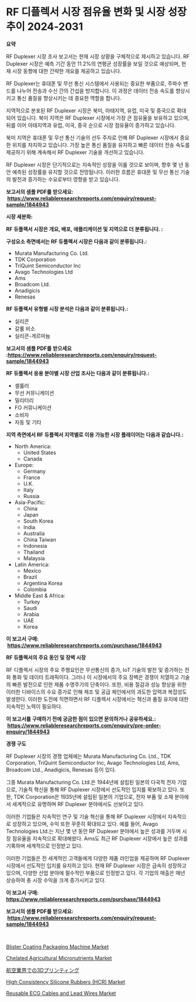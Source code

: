 <p><h1>RF 디플렉서 시장 점유율 변화 및 시장 성장 추이 2024-2031</h1></p><p><strong>요약</strong></p>
<p><p>RF Duplexer 시장 조사 보고서는 현재 시장 상황을 구체적으로 제시하고 있습니다. RF Duplexer 시장은 예측 기간 동안 11.2%의 연평균 성장률을 보일 것으로 예상되며, 현재 시장 동향에 대한 간략한 개요를 제공하고 있습니다.</p><p>RF Duplexer는 휴대폰 및 무선 통신 시스템에서 사용되는 중요한 부품으로, 주파수 밴드를 나누어 전송과 수신 간의 간섭을 방지합니다. 이 과정은 데이터 전송 속도를 향상시키고 통신 품질을 향상시키는 데 중요한 역할을 합니다.</p><p>지역적으로 분포된 RF Duplexer 시장은 북미, 아태지역, 유럽, 미국 및 중국으로 확대되어 있습니다. 북미 지역은 RF Duplexer 시장에서 가장 큰 점유율을 보유하고 있으며, 뒤를 이어 아태지역과 유럽, 미국, 중국 순으로 시장 점유율이 증가하고 있습니다.</p><p>북미 지역은 휴대폰 및 무선 통신 기술의 선두 주자로 인해 RF Duplexer 시장에서 중요한 위치를 차지하고 있습니다. 가장 높은 통신 품질을 유지하고 빠른 데이터 전송 속도를 제공하기 위해 계속해서 RF Duplexer 기술을 개선하고 있습니다.</p><p>RF Duplexer 시장은 단기적으로는 지속적인 성장을 이룰 것으로 보이며, 향후 몇 년 동안 예측된 성장률을 유지할 것으로 전망됩니다. 이러한 흐름은 휴대폰 및 무선 통신 기술의 발전과 증가하는 수요로부터 영향을 받고 있습니다.</p></p>
<p><strong>보고서의 샘플 PDF를 받으세요: &nbsp;<a href="https://www.reliableresearchreports.com/enquiry/request-sample/1844943">https://www.reliableresearchreports.com/enquiry/request-sample/1844943</a></strong></p>
<p><strong>시장 세분화:</strong></p>
<p><strong> RF 듀플렉서 시장은 개요, 배포, 애플리케이션 및 지역으로 더 분류됩니다. :</strong></p>
<p><strong>구성요소 측면에서는 RF 듀플렉서 시장은 다음과 같이 분류됩니다.:</strong></p>
<p><ul><li>Murata Manufacturing Co. Ltd.</li><li>TDK Corporation</li><li>TriQuint Semiconductor Inc</li><li>Avago Technologies Ltd</li><li>Ams</li><li>Broadcom Ltd.</li><li>Anadigicis</li><li>Renesas</li></ul></p>
<p><strong> RF 듀플렉서 유형별 시장 분석은 다음과 같이 분류됩니다.:</strong></p>
<p><ul><li>실리콘</li><li>갈륨 비소</li><li>실리콘-게르마늄</li></ul></p>
<p><strong>보고서의 샘플 PDF를 받으세요 :<a href="https://www.reliableresearchreports.com/enquiry/request-sample/1844943">https://www.reliableresearchreports.com/enquiry/request-sample/1844943</a></strong></p>
<p><strong> RF 듀플렉서 응용 분야별 시장 산업 조사는 다음과 같이 분류됩니다.:</strong></p>
<p><ul><li>셀룰러</li><li>무선 커뮤니케이션</li><li>밀리터리</li><li>FO 커뮤니케이션</li><li>소비자</li><li>자동 및 기타</li></ul></p>
<p><strong>지역 측면에서 RF 듀플렉서 지역별로 이용 가능한 시장 플레이어는 다음과 같습니다.:</strong></p>
<p><ul>
    <li>
        North America:
        <ul>
            <li>United States</li>
            <li>Canada</li>
        </ul>
    </li>
    <li>
        Europe:
        <ul>
            <li>Germany</li>
            <li>France</li>
            <li>U.K.</li>
            <li>Italy</li>
            <li>Russia</li>
        </ul>
    </li>
    <li>
        Asia-Pacific:
        <ul>
            <li>China</li>
            <li>Japan</li>
            <li>South Korea</li>
            <li>India</li>
            <li>Australia</li>
            <li>China Taiwan</li>
            <li>Indonesia</li>
            <li>Thailand</li>
            <li>Malaysia</li>
        </ul>
    </li>
    <li>
        Latin America:
        <ul>
            <li>Mexico</li>
            <li>Brazil</li>
            <li>Argentina Korea</li>
            <li>Colombia</li>
        </ul>
    </li>
    <li>
        Middle East & Africa:
        <ul>
            <li>Turkey</li>
            <li>Saudi</li>
            <li>Arabia</li>
            <li>UAE</li>
            <li>Korea</li>
        </ul>
    </li>
    </ul></p>
<p><strong>이 보고서 구매: &nbsp;<a href="https://www.reliableresearchreports.com/purchase/1844943">https://www.reliableresearchreports.com/purchase/1844943</a></strong></p>
<p><strong>RF 듀플렉서의 주요 동인 및 장벽 시장</strong></p>
<p><p>RF 디플렉서 시장의 주요 주행요인은 무선통신의 증가, IoT 기술의 발전 및 증가하는 전화 통화 및 데이터 트래픽이다. 그러나 이 시장에서의 주요 장벽은 경쟁이 치열하고 기술의 빠른 발전으로 인한 제품 수명주기의 단축이다. 또한, 비용 절감과 성능 향상을 위한 이러한 디바이스의 수요 증가로 인해 제조 및 공급 체인에서의 과도한 압력과 복잡성도 발생한다. 이러한 도전에 직면하면서 RF 디플렉서 시장에서는 혁신과 품질 유지에 대한 지속적인 노력이 필요하다.</p></p>
<p><strong>이 보고서를 구매하기 전에 궁금한 점이 있으면 문의하거나 공유하세요.: &nbsp;<a href="https://www.reliableresearchreports.com/enquiry/pre-order-enquiry/1844943">https://www.reliableresearchreports.com/enquiry/pre-order-enquiry/1844943</a></strong></p>
<p><strong>경쟁 구도</strong></p>
<p><p>RF Duplexer 시장의 경쟁 업체에는 Murata Manufacturing Co. Ltd., TDK Corporation, TriQuint Semiconductor Inc, Avago Technologies Ltd, Ams, Broadcom Ltd., Anadigicis, Renesas 등이 있다.</p><p>그중 Murata Manufacturing Co. Ltd.은 1944년에 설립된 일본의 다국적 전자 기업으로, 기술적 혁신을 통해 RF Duplexer 시장에서 선도적인 입지를 확보하고 있다. 또한, TDK Corporation은 1935년에 설립된 일본의 기업으로, 전자 부품 및 소재 분야에서 세계적으로 유명하며 RF Duplexer 분야에서도 선보이고 있다.</p><p>이러한 기업들은 지속적인 연구 및 기술 혁신을 통해 RF Duplexer 시장에서 지속적으로 성장하고 있으며, 수익 또한 꾸준히 확대되고 있다. 예를 들어, Avago Technologies Ltd.는 지난 몇 년 동안 RF Duplexer 분야에서 높은 성과를 거두며 시장 점유율을 지속적으로 확대해왔다. Ams도 최근 RF Duplexer 시장에서 높은 성과를 기록하며 세계적으로 인정받고 있다.</p><p>이러한 기업들은 전 세계적인 고객들에게 다양한 제품 라인업을 제공하며 RF Duplexer 시장에서 선도적인 입지를 유지하고 있다. 현재 RF Duplexer 시장은 급속히 성장하고 있으며, 다양한 산업 분야에 필수적인 부품으로 인정받고 있다. 각 기업의 매출은 매년 상승하여 총 시장 수익을 크게 증가시키고 있다.</p></p>
<p><strong>이 보고서 구매: &nbsp; <a href="https://www.reliableresearchreports.com/purchase/1844943">https://www.reliableresearchreports.com/purchase/1844943</a></strong></p>
<p><strong>보고서의 샘플 PDF를 받으세요: &nbsp;<a href="https://www.reliableresearchreports.com/enquiry/request-sample/1844943">https://www.reliableresearchreports.com/enquiry/request-sample/1844943</a></strong><strong></strong></p>
<p>&nbsp;</p>
<p><p><a href="https://issuu.com/reportprime-2/docs/blister-coating-packaging-machine-market-size-2030">Blister Coating Packaging Machine Market</a></p><p><a href="https://sore-arch-6db.notion.site/Chelated-Agricultural-Micronutrients-Market-Size-Furnishes-Valuable-Information-Encompassing-Market--256d91c85453437b9298e8b3a17d8165">Chelated Agricultural Micronutrients Market</a></p><p><a href="https://medium.com/@andrade7361/%E8%88%AA%E7%A9%BA%E6%A9%9F%E3%81%AE3d%E3%83%97%E3%83%AA%E3%83%B3%E3%83%88%E5%B8%82%E5%A0%B4-%E7%AB%B6%E4%BA%89%E5%88%86%E6%9E%90-%E5%B8%82%E5%A0%B4%E5%8B%95%E5%90%91-2031%E5%B9%B4%E3%81%BE%E3%81%A7%E3%81%AE%E4%BA%88%E6%B8%AC-a3748e718669">航空業界での3Dプリンティング</a></p><p><a href="https://github.com/irfadac/Market-Research-Report-List-2/blob/main/high-consistency-silicone-rubbers-hcr-market.md">High Consistency Silicone Rubbers (HCR) Market</a></p><p><a href="https://funky-papaya-cf4.notion.site/Reusable-ECG-Cables-and-Lead-Wires-Market-Research-Report-Reveals-The-Latest-Trends-And-Opportunitie-4fd72fdb7809444badb81fce415331fb">Reusable ECG Cables and Lead Wires Market</a></p></p>
